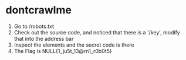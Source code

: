 
<h1>dontcrawlme</h1>

<ol>
  <li>Go to /robots.txt</li>
  <li>Check out the source code, and noticed that there is a '/key', modify that into the address bar</li>
  <li>Inspect the elements and the secret code is there</li>
  <li>The Flag is NULL{1_ju5t_13@rn1_r0b0t5}</li>
</ol>


